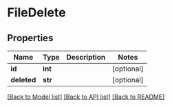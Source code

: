 # FileDelete

## Properties
Name | Type | Description | Notes
------------ | ------------- | ------------- | -------------
**id** | **int** |  | [optional] 
**deleted** | **str** |  | [optional] 

[[Back to Model list]](../README.md#documentation-for-models) [[Back to API list]](../README.md#documentation-for-api-endpoints) [[Back to README]](../README.md)


